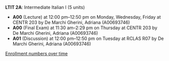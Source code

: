 **LTIT 2A**: Intermediate Italian I (5 units)

- **A00** (Lecture) at 12:00 pm–12:50 pm on Monday, Wednesday, Friday at CENTR 203 by De Marchi Gherini, Adriana (A00693746)
- **A00** (Final Exam) at 11:30 am–2:29 pm on Thursday at CENTR 203 by De Marchi Gherini, Adriana (A00693746)
- **A01** (Discussion) at 12:00 pm–12:50 pm on Tuesday at RCLAS R07 by De Marchi Gherini, Adriana (A00693746)

[Enrollment numbers over time](./LTIT2A.tsv)
